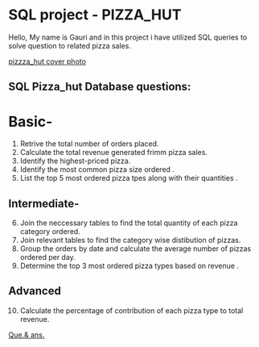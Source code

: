 # SQL project - PIZZA_HUT
Hello,
My name is Gauri and in this project i have utilized SQL
queries to solve question to related pizza sales.

<a href = "https://github.com/GauriNale/SQL--project-/blob/main/Screenshot%202025-03-26%20172645.png">pizzza_hut cover photo</a>

## SQL Pizza_hut Database questions:
# Basic-
1) Retrive the total number of orders placed.
2) Calculate the total revenue generated frimm pizza sales.
3) Identify the highest-priced pizza.
4) Identify the most common pizza size ordered .
5) List the top 5 most ordered pizza tpes along with their quantities .

## Intermediate- 
6) Join the neccessary tables to find the total quantity of each pizza category ordered.
7) Join relevant tables to find the category wise distibution of pizzas.
8) Group the orders by date and calculate the average number of pizzas ordered per day.
9) Determine the top 3  most ordered pizza types based on revenue .

## Advanced
10) Calculate the percentage of contribution of each pizza type to total revenue.


<a href = "https://github.com/GauriNale/SQL--project-/blob/main/Pizza_Hut%20SQL.sql">Que.& ans.<a/>
















